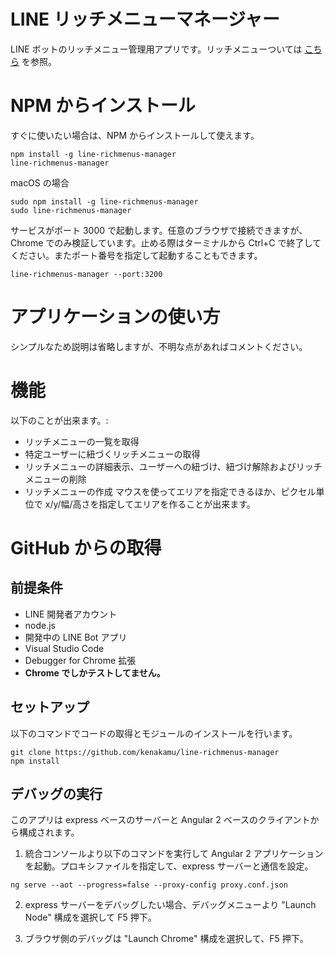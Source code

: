 # LINE リッチメニューマネージャー

LINE ボットのリッチメニュー管理用アプリです。リッチメニューついては [こちら](https://developers.line.me/ja/docs/messaging-api/using-rich-menus/) を参照。

# NPM からインストール
すぐに使いたい場合は、NPM からインストールして使えます。
```
npm install -g line-richmenus-manager
line-richmenus-manager
```
macOS の場合
```
sudo npm install -g line-richmenus-manager
sudo line-richmenus-manager
```
サービスがポート 3000 で起動します。任意のブラウザで接続できますが、Chrome でのみ検証しています。止める際はターミナルから Ctrl+C で終了してください。またポート番号を指定して起動することもできます。
```
line-richmenus-manager --port:3200
```
# アプリケーションの使い方
シンプルなため説明は省略しますが、不明な点があればコメントください。

# 機能
以下のことが出来ます。:
- リッチメニューの一覧を取得
- 特定ユーザーに紐づくリッチメニューの取得
- リッチメニューの詳細表示、ユーザーへの紐づけ、紐づけ解除およびリッチメニューの削除
- リッチメニューの作成
マウスを使ってエリアを指定できるほか、ピクセル単位で x/y/幅/高さを指定してエリアを作ることが出来ます。

# GitHub からの取得
## 前提条件
- LINE 開発者アカウント
- node.js
- 開発中の LINE Bot アプリ
- Visual Studio Code
- Debugger for Chrome 拡張
- **Chrome でしかテストしてません。**

## セットアップ
以下のコマンドでコードの取得とモジュールのインストールを行います。
```
git clone https://github.com/kenakamu/line-richmenus-manager
npm install
```

## デバッグの実行
このアプリは express ベースのサーバーと Angular 2 ベースのクライアントから構成されます。

1. 統合コンソールより以下のコマンドを実行して Angular 2 アプリケーションを起動。プロキシファイルを指定して、express サーバーと通信を設定。
```
ng serve --aot --progress=false --proxy-config proxy.conf.json
```

2. express サーバーをデバッグしたい場合、デバッグメニューより "Launch Node" 構成を選択して F5 押下。

3. ブラウザ側のデバッグは "Launch Chrome" 構成を選択して、F5 押下。
